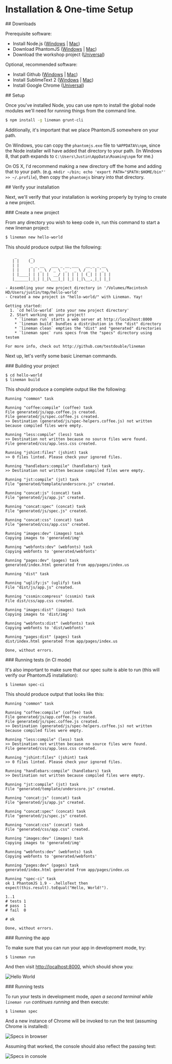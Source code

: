 # Installation & One-time Setup

<div class="link" id="downloads"></div>
## Downloads

Prerequisite software:

* Install Node.js ([Windows](http://nodejs.org/dist/v0.10.18/node-v0.10.18-x86.msi) | [Mac](http://nodejs.org/dist/v0.10.18/node-v0.10.18.pkg))
* Download PhantomJS ([Windows](https://phantomjs.googlecode.com/files/phantomjs-1.9.2-windows.zip) | [Mac](https://phantomjs.googlecode.com/files/phantomjs-1.9.2-macosx.zip))
* Download the workshop project ([Universal](/img/workshop-project.zip))

Optional, recommended software:

* Install Github ([Windows](http://github-windows.s3.amazonaws.com/GitHubSetup.exe) | [Mac](https://central.github.com/mac/latest))
* Install SublimeText 2 ([Windows](http://c758482.r82.cf2.rackcdn.com/Sublime%20Text%202.0.2%20Setup.exe) | [Mac](http://c758482.r82.cf2.rackcdn.com/Sublime%20Text%202.0.2.dmg))
* Install Google Chrome ([Universal](https://www.google.com/intl/en/chrome/browser/))

<div class="link" id="setup"></div>
## Setup

Once you've installed Node, you can use npm to install the global node modules we'll need for running things from the command line.

``` bash
$ npm install -g lineman grunt-cli
```

Additionally, it's important that we place PhantomJS somewhere on your path.


<i class="icon-windows"></i> On Windows, you can copy the `phantomjs.exe` file to `%APPDATA%\npm`, since the Node installer will have added that directory to your path. (In Windows 8, that path expands to `C:\Users\Justin\AppData\Roaming\npm` for me.)

<i class="icon-apple"></i> On OS X, I'd recommend making a new directory off the home and adding that to your path. (e.g. `mkdir ~/bin; echo 'export PATH="$PATH:$HOME/bin"' >> ~/.profile`), then copy the `phantomjs` binary into that directory.

<div class="link" id="verify"></div>
## Verify your installation

Next, we'll verify that your installation is working properly by trying to create a new project.

<div class="link" id="new"></div>
### Create a new project

From any directory you wish to keep code in, run this command to start a new lineman project:

``` bash
$ lineman new hello-world
```

This should produce output like the following:

```
    _      _
   | |    (_)
   | |     _ _ __   ___ _ __ ___   __ _ _ __
   | |    | | '_ \ / _ \ '_ ` _ \ / _` | '_ \
   | |____| | | | |  __/ | | | | | (_| | | | |
   |______|_|_| |_|\___|_| |_| |_|\__,_|_| |_|

- Assembling your new project directory in '/Volumes/Macintosh HD/Users/justin/tmp/hello-world'
- Created a new project in "hello-world/" with Lineman. Yay!

Getting started:
  1. `cd hello-world` into your new project directory'
  2. Start working on your project!
    * `lineman run` starts a web server at http://localhost:8000
    * `lineman build` bundles a distribution in the "dist" directory
    * `lineman clean` empties the "dist" and "generated" directories
    * `lineman spec` runs specs from the "specs" directory using testem

For more info, check out http://github.com/testdouble/lineman
```

Next up, let's verify some basic Lineman commands.

<div class="link" id="build"></div>
### Building your project

```
$ cd hello-world
$ lineman build
```

This should produce a complete output like the following:

```
Running "common" task

Running "coffee:compile" (coffee) task
File generated/js/app.coffee.js created.
File generated/js/spec.coffee.js created.
>> Destination (generated/js/spec-helpers.coffee.js) not written because compiled files were empty.

Running "less:compile" (less) task
>> Destination not written because no source files were found.
File generated/css/app.less.css created.

Running "jshint:files" (jshint) task
>> 0 files linted. Please check your ignored files.

Running "handlebars:compile" (handlebars) task
>> Destination not written because compiled files were empty.

Running "jst:compile" (jst) task
File "generated/template/underscore.js" created.

Running "concat:js" (concat) task
File "generated/js/app.js" created.

Running "concat:spec" (concat) task
File "generated/js/spec.js" created.

Running "concat:css" (concat) task
File "generated/css/app.css" created.

Running "images:dev" (images) task
Copying images to 'generated/img'

Running "webfonts:dev" (webfonts) task
Copying webfonts to 'generated/webfonts'

Running "pages:dev" (pages) task
generated/index.html generated from app/pages/index.us

Running "dist" task

Running "uglify:js" (uglify) task
File "dist/js/app.js" created.

Running "cssmin:compress" (cssmin) task
File dist/css/app.css created.

Running "images:dist" (images) task
Copying images to 'dist/img'

Running "webfonts:dist" (webfonts) task
Copying webfonts to 'dist/webfonts'

Running "pages:dist" (pages) task
dist/index.html generated from app/pages/index.us

Done, without errors.
```

<div class="link" id="spec-ci"></div>
### Running tests (in CI mode)

It's also important to make sure that our spec suite is able to run (this will verify our PhantomJS installation):

```
$ lineman spec-ci
```

This should produce output that looks like this:

```
Running "common" task

Running "coffee:compile" (coffee) task
File generated/js/app.coffee.js created.
File generated/js/spec.coffee.js created.
>> Destination (generated/js/spec-helpers.coffee.js) not written because compiled files were empty.

Running "less:compile" (less) task
>> Destination not written because no source files were found.
File generated/css/app.less.css created.

Running "jshint:files" (jshint) task
>> 0 files linted. Please check your ignored files.

Running "handlebars:compile" (handlebars) task
>> Destination not written because compiled files were empty.

Running "jst:compile" (jst) task
File "generated/template/underscore.js" created.

Running "concat:js" (concat) task
File "generated/js/app.js" created.

Running "concat:spec" (concat) task
File "generated/js/spec.js" created.

Running "concat:css" (concat) task
File "generated/css/app.css" created.

Running "images:dev" (images) task
Copying images to 'generated/img'

Running "webfonts:dev" (webfonts) task
Copying webfonts to 'generated/webfonts'

Running "pages:dev" (pages) task
generated/index.html generated from app/pages/index.us

Running "spec-ci" task
ok 1 PhantomJS 1.9 - .helloText then expect(this.result).toEqual("Hello, World!").

1..1
# tests 1
# pass  1
# fail  0

# ok

Done, without errors.
```

<div class="link" id="run"></div>
### Running the app

To make sure that you can run your app in development mode, try:

```
$ lineman run
```

And then visit [http://localhost:8000](http://localhost:8000), which should show you:

![Hello World](/img/hello-world.png)

<div class="link" id="spec"></div>
### Running tests

To run your tests in development mode, *open a second terminal while `lineman run` continues running* and then execute:

```
$ lineman spec
```

And a new instance of Chrome will be invoked to run the test (assuming Chrome is installed):

![Specs in browser](/img/spec-browser.png)

Assuming that worked, the console should also reflect the passing test:

![Specs in console](/img/spec-cli.png)

